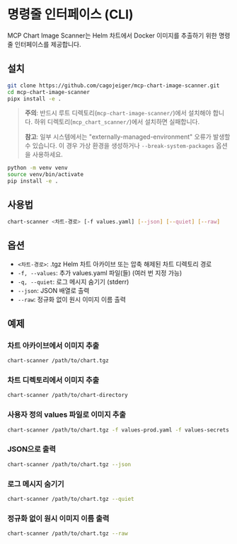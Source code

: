 # 명령줄 인터페이스 (CLI)

MCP Chart Image Scanner는 Helm 차트에서 Docker 이미지를 추출하기 위한 명령줄 인터페이스를 제공합니다.

## 설치

```bash
git clone https://github.com/cagojeiger/mcp-chart-image-scanner.git
cd mcp-chart-image-scanner
pipx install -e .
```

> **주의**: 반드시 루트 디렉토리(`mcp-chart-image-scanner/`)에서 설치해야 합니다. 하위 디렉토리(`mcp_chart_scanner/`)에서 설치하면 실패합니다.
>
> **참고**: 일부 시스템에서는 "externally-managed-environment" 오류가 발생할 수 있습니다. 이 경우 가상 환경을 생성하거나 `--break-system-packages` 옵션을 사용하세요.
```bash
python -m venv venv
source venv/bin/activate
pip install -e .
```

## 사용법

```bash
chart-scanner <차트-경로> [-f values.yaml] [--json] [--quiet] [--raw]
```

## 옵션

- `<차트-경로>`: .tgz Helm 차트 아카이브 또는 압축 해제된 차트 디렉토리 경로
- `-f, --values`: 추가 values.yaml 파일(들) (여러 번 지정 가능)
- `-q, --quiet`: 로그 메시지 숨기기 (stderr)
- `--json`: JSON 배열로 출력
- `--raw`: 정규화 없이 원시 이미지 이름 출력

## 예제

### 차트 아카이브에서 이미지 추출

```bash
chart-scanner /path/to/chart.tgz
```

### 차트 디렉토리에서 이미지 추출

```bash
chart-scanner /path/to/chart-directory
```

### 사용자 정의 values 파일로 이미지 추출

```bash
chart-scanner /path/to/chart.tgz -f values-prod.yaml -f values-secrets.yaml
```

### JSON으로 출력

```bash
chart-scanner /path/to/chart.tgz --json
```

### 로그 메시지 숨기기

```bash
chart-scanner /path/to/chart.tgz --quiet
```

### 정규화 없이 원시 이미지 이름 출력

```bash
chart-scanner /path/to/chart.tgz --raw
```
